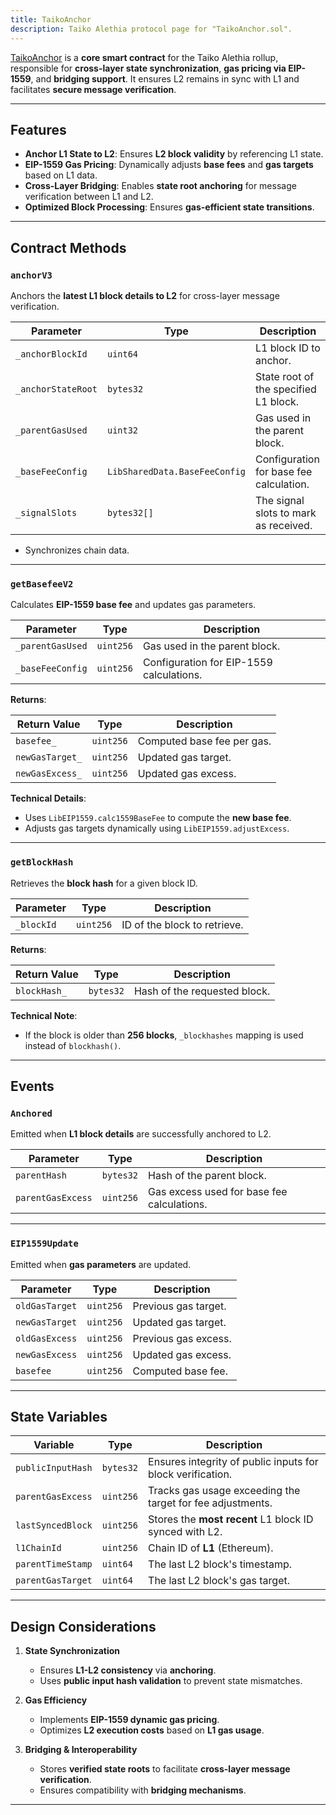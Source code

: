 ```yaml
---
title: TaikoAnchor
description: Taiko Alethia protocol page for "TaikoAnchor.sol".
---
```


[TaikoAnchor](https://github.com/taikoxyz/taiko-mono/blob/taiko-alethia-protocol-v2.3.0/packages/protocol/contracts/layer2/based/TaikoAnchor.sol) is a **core smart contract** for the Taiko Alethia rollup, responsible for **cross-layer state synchronization**, **gas pricing via EIP-1559**, and **bridging support**. It ensures L2 remains in sync with L1 and facilitates **secure message verification**.

---

## Features

- **Anchor L1 State to L2**: Ensures **L2 block validity** by referencing L1 state.
- **EIP-1559 Gas Pricing**: Dynamically adjusts **base fees** and **gas targets** based on L1 data.
- **Cross-Layer Bridging**: Enables **state root anchoring** for message verification between L1 and L2.
- **Optimized Block Processing**: Ensures **gas-efficient state transitions**.

---

## Contract Methods

### `anchorV3`

Anchors the **latest L1 block details to L2** for cross-layer message verification.

| Parameter          | Type                          | Description                             |
| ------------------ | ----------------------------- | --------------------------------------- |
| `_anchorBlockId`   | `uint64`                      | L1 block ID to anchor.                  |
| `_anchorStateRoot` | `bytes32`                     | State root of the specified L1 block.   |
| `_parentGasUsed`   | `uint32`                      | Gas used in the parent block.           |
| `_baseFeeConfig`   | `LibSharedData.BaseFeeConfig` | Configuration for base fee calculation. |
| `_signalSlots`     | `bytes32[]`                   | The signal slots to mark as received.   |

- Synchronizes chain data.

---

### `getBasefeeV2`

Calculates **EIP-1559 base fee** and updates gas parameters.

| Parameter        | Type      | Description                              |
| ---------------- | --------- | ---------------------------------------- |
| `_parentGasUsed` | `uint256` | Gas used in the parent block.            |
| `_baseFeeConfig` | `uint256` | Configuration for EIP-1559 calculations. |

**Returns**:

| Return Value    | Type      | Description                |
| --------------- | --------- | -------------------------- |
| `basefee_`      | `uint256` | Computed base fee per gas. |
| `newGasTarget_` | `uint256` | Updated gas target.        |
| `newGasExcess_` | `uint256` | Updated gas excess.        |

**Technical Details**:

- Uses `LibEIP1559.calc1559BaseFee` to compute the **new base fee**.
- Adjusts gas targets dynamically using `LibEIP1559.adjustExcess`.

---

### `getBlockHash`

Retrieves the **block hash** for a given block ID.

| Parameter  | Type      | Description                  |
| ---------- | --------- | ---------------------------- |
| `_blockId` | `uint256` | ID of the block to retrieve. |

**Returns**:

| Return Value | Type      | Description                  |
| ------------ | --------- | ---------------------------- |
| `blockHash_` | `bytes32` | Hash of the requested block. |

**Technical Note**:

- If the block is older than **256 blocks**, `_blockhashes` mapping is used instead of `blockhash()`.

---

## Events

### `Anchored`

Emitted when **L1 block details** are successfully anchored to L2.

| Parameter         | Type      | Description                                |
| ----------------- | --------- | ------------------------------------------ |
| `parentHash`      | `bytes32` | Hash of the parent block.                  |
| `parentGasExcess` | `uint256` | Gas excess used for base fee calculations. |

---

### `EIP1559Update`

Emitted when **gas parameters** are updated.

| Parameter      | Type      | Description          |
| -------------- | --------- | -------------------- |
| `oldGasTarget` | `uint256` | Previous gas target. |
| `newGasTarget` | `uint256` | Updated gas target.  |
| `oldGasExcess` | `uint256` | Previous gas excess. |
| `newGasExcess` | `uint256` | Updated gas excess.  |
| `basefee`      | `uint256` | Computed base fee.   |

---

## State Variables

| Variable          | Type      | Description                                                |
| ----------------- | --------- | ---------------------------------------------------------- |
| `publicInputHash` | `bytes32` | Ensures integrity of public inputs for block verification. |
| `parentGasExcess` | `uint256` | Tracks gas usage exceeding the target for fee adjustments. |
| `lastSyncedBlock` | `uint256` | Stores the **most recent** L1 block ID synced with L2.     |
| `l1ChainId`       | `uint256` | Chain ID of **L1** (Ethereum).                             |
| `parentTimeStamp` | `uint64`  | The last L2 block's timestamp.                             |
| `parentGasTarget` | `uint64`  | The last L2 block's gas target.                            |

---

## Design Considerations

1. **State Synchronization**

   - Ensures **L1-L2 consistency** via **anchoring**.
   - Uses **public input hash validation** to prevent state mismatches.

2. **Gas Efficiency**

   - Implements **EIP-1559 dynamic gas pricing**.
   - Optimizes **L2 execution costs** based on **L1 gas usage**.

3. **Bridging & Interoperability**

   - Stores **verified state roots** to facilitate **cross-layer message verification**.
   - Ensures compatibility with **bridging mechanisms**.

---
